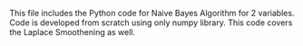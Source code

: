This file includes the Python code for Naive Bayes Algorithm for 2 variables. 
Code is developed from scratch using only numpy library. 
This code covers the Laplace Smoothening as well. 
